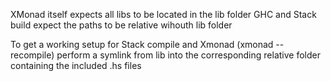 XMonad itself expects all libs to be located in the lib folder
GHC and Stack build expect the paths to be relative wihouth lib folder

To get a working setup for Stack compile and Xmonad (xmonad --recompile)
perform a symlink from lib into the corresponding relative folder containing
the included .hs files
